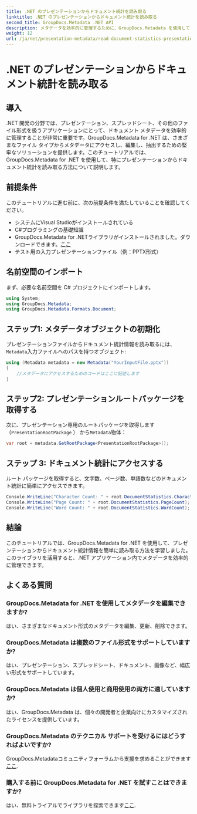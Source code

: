 ```yaml
---
title: .NET のプレゼンテーションからドキュメント統計を読み取る
linktitle: .NET のプレゼンテーションからドキュメント統計を読み取る
second_title: GroupDocs.Metadata .NET API
description: メタデータを効率的に管理するために、GroupDocs.Metadata を使用して .NET のプレゼンテーションからドキュメント統計を読み取る方法を学びます。
weight: 12
url: /ja/net/presentation-metadata/read-document-statistics-presentations/
---
```


# .NET のプレゼンテーションからドキュメント統計を読み取る

## 導入
.NET 開発の分野では、プレゼンテーション、スプレッドシート、その他のファイル形式を扱うアプリケーションにとって、ドキュメント メタデータを効率的に管理することが非常に重要です。GroupDocs.Metadata for .NET は、さまざまなファイル タイプからメタデータにアクセスし、編集し、抽出するための堅牢なソリューションを提供します。このチュートリアルでは、GroupDocs.Metadata for .NET を使用して、特にプレゼンテーションからドキュメント統計を読み取る方法について説明します。
## 前提条件
このチュートリアルに進む前に、次の前提条件を満たしていることを確認してください。
- システムにVisual Studioがインストールされている
- C#プログラミングの基礎知識
- GroupDocs.Metadata for .NETライブラリがインストールされました。ダウンロードできます。[ここ](https://releases.groupdocs.com/metadata/net/)
- テスト用の入力プレゼンテーションファイル（例：PPTX形式）

## 名前空間のインポート
まず、必要な名前空間を C# プロジェクトにインポートします。
```csharp
using System;
using GroupDocs.Metadata;
using GroupDocs.Metadata.Formats.Document;
```
## ステップ1: メタデータオブジェクトの初期化
プレゼンテーションファイルからドキュメント統計情報を読み取るには、`Metadata`入力ファイルへのパスを持つオブジェクト:
```csharp
using (Metadata metadata = new Metadata("YourInputFile.pptx"))
{
    //メタデータにアクセスするためのコードはここに記述します
}
```
## ステップ2: プレゼンテーションルートパッケージを取得する
次に、プレゼンテーション専用のルートパッケージを取得します（`PresentationRootPackage` ） から`Metadata`物体：
```csharp
var root = metadata.GetRootPackage<PresentationRootPackage>();
```
## ステップ 3: ドキュメント統計にアクセスする
ルート パッケージを取得すると、文字数、ページ数、単語数などのドキュメント統計に簡単にアクセスできます。
```csharp
Console.WriteLine("Character Count: " + root.DocumentStatistics.CharacterCount);
Console.WriteLine("Page Count: " + root.DocumentStatistics.PageCount);
Console.WriteLine("Word Count: " + root.DocumentStatistics.WordCount);
```

## 結論
このチュートリアルでは、GroupDocs.Metadata for .NET を使用して、プレゼンテーションからドキュメント統計情報を簡単に読み取る方法を学習しました。このライブラリを活用すると、.NET アプリケーション内でメタデータを効率的に管理できます。

## よくある質問
### GroupDocs.Metadata for .NET を使用してメタデータを編集できますか?
はい、さまざまなドキュメント形式のメタデータを編集、更新、削除できます。
### GroupDocs.Metadata は複数のファイル形式をサポートしていますか?
はい、プレゼンテーション、スプレッドシート、ドキュメント、画像など、幅広い形式をサポートしています。
### GroupDocs.Metadata は個人使用と商用使用の両方に適していますか?
はい、GroupDocs.Metadata は、個々の開発者と企業向けにカスタマイズされたライセンスを提供しています。
### GroupDocs.Metadata のテクニカル サポートを受けるにはどうすればよいですか?
 GroupDocs.Metadataコミュニティフォーラムから支援を求めることができます[ここ](https://forum.groupdocs.com/c/metadata/14).
### 購入する前に GroupDocs.Metadata for .NET を試すことはできますか?
はい、無料トライアルでライブラリを探索できます[ここ](https://releases.groupdocs.com/).